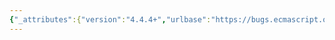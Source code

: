 ```yaml
---
{"_attributes":{"version":"4.4.4+","urlbase":"https://bugs.ecmascript.org/","maintainer":"dherman@mozilla.com"},"bug":{"bug_id":1299,"creation_ts":"2013-03-12 23:35:00 -0700","short_desc":"13.3: \"DefineProperty OrThrow\"","delta_ts":"2013-05-14 18:14:02 -0700","product":"Draft for 6th Edition","component":"editorial issue","version":"Rev 14: March 8, 2013 Draft","rep_platform":"All","op_sys":"All","bug_status":"RESOLVED","resolution":"FIXED","priority":"Normal","bug_severity":"minor","everconfirmed":true,"reporter":{"uid":"jmdyck","name":"Michael Dyck"},"assigned_to":{"uid":"allen","name":"Allen Wirfs-Brock"},"long_desc":[{"commentid":3440,"comment_count":0,"who":{"uid":"jmdyck","name":"Michael Dyck"},"bug_when":"2013-03-12 23:35:56 -0700","thetext":"In 13.3 \"Method Definitions\",\nunder \"Runtime Semantics: Property Definition Evaluation\",\nrule 2 step 7 says:\n    Let status be the result of DefineProperty OrThrow(object, propName desc).\n\nDelete the space between \"DefineProperty\" and \"OrThrow\"."},{"commentid":3803,"comment_count":1,"who":{"uid":"allen","name":"Allen Wirfs-Brock"},"bug_when":"2013-05-12 15:27:39 -0700","thetext":"fixed in rev15 editor's draft"},{"commentid":3971,"comment_count":2,"who":{"uid":"allen","name":"Allen Wirfs-Brock"},"bug_when":"2013-05-14 18:14:02 -0700","thetext":"resolved in rev 15, May 14, 2013 draft"}]}}
---
```

